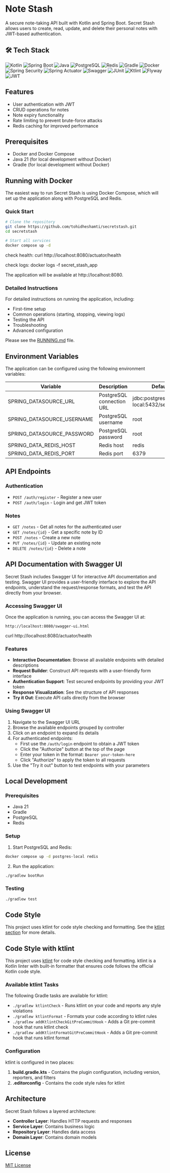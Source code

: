 # Note Stash

A secure note-taking API built with Kotlin and Spring Boot. Secret Stash allows users to create, read, update, and delete their personal notes with JWT-based authentication.

## 🛠 Tech Stack
![Kotlin](https://img.shields.io/badge/Kotlin-1.9.25-blueviolet?logo=kotlin)
![Spring Boot](https://img.shields.io/badge/Spring%20Boot-3.5.3-brightgreen?logo=springboot)
![Java](https://img.shields.io/badge/Java-21-orange?logo=java)
![PostgreSQL](https://img.shields.io/badge/PostgreSQL-42.7.3-blue?logo=postgresql)
![Redis](https://img.shields.io/badge/Redis-7-red?logo=redis)
![Gradle](https://img.shields.io/badge/Gradle-Build%20Tool-02303A?logo=gradle)
![Docker](https://img.shields.io/badge/Docker-Containerized-2496ED?logo=docker)
![Spring Security](https://img.shields.io/badge/Spring%20Security-6.5.1-brightgreen?logo=springsecurity)
![Spring Actuator](https://img.shields.io/badge/Spring%20Actuator-Monitoring-brightgreen?logo=spring)
![Swagger](https://img.shields.io/badge/Swagger-API%20Docs-%23ClojureGreen?logo=swagger)
![JUnit](https://img.shields.io/badge/JUnit-5-important?logo=java)
![Ktlint](https://img.shields.io/badge/Ktlint-1.7.1-blueviolet?logo=kotlin)
![Flyway](https://img.shields.io/badge/Flyway-DB%20Migration-orange?logo=flyway)
![JWT](https://img.shields.io/badge/JWT-0.11.5-blue?logo=jsonwebtokens)

## Features

- User authentication with JWT
- CRUD operations for notes
- Note expiry functionality
- Rate limiting to prevent brute-force attacks
- Redis caching for improved performance

## Prerequisites

- Docker and Docker Compose
- Java 21 (for local development without Docker)
- Gradle (for local development without Docker)

## Running with Docker

The easiest way to run Secret Stash is using Docker Compose, which will set up the application along with PostgreSQL and Redis.

### Quick Start

```bash
# Clone the repository
git clone https://github.com/tohidheshamti/secretstash.git
cd secretstash

# Start all services
docker compose up -d
```

check health:
curl http://localhost:8080/actuator/health

check logs: 
docker logs -f secret_stash_app


The application will be available at http://localhost:8080.

### Detailed Instructions

For detailed instructions on running the application, including:
- First-time setup
- Common operations (starting, stopping, viewing logs)
- Testing the API
- Troubleshooting
- Advanced configuration

Please see the [RUNNING.md](RUNNING.md) file.

## Environment Variables

The application can be configured using the following environment variables:

| Variable | Description | Default Value |
|----------|-------------|---------------|
| SPRING_DATASOURCE_URL | PostgreSQL connection URL | jdbc:postgresql://postgres-local:5432/secret_stash_local |
| SPRING_DATASOURCE_USERNAME | PostgreSQL username | root |
| SPRING_DATASOURCE_PASSWORD | PostgreSQL password | root |
| SPRING_DATA_REDIS_HOST | Redis host | redis |
| SPRING_DATA_REDIS_PORT | Redis port | 6379 |

## API Endpoints

### Authentication

- `POST /auth/register` - Register a new user
- `POST /auth/login` - Login and get JWT token

### Notes

- `GET /notes` - Get all notes for the authenticated user
- `GET /notes/{id}` - Get a specific note by ID
- `POST /notes` - Create a new note
- `PUT /notes/{id}` - Update an existing note
- `DELETE /notes/{id}` - Delete a note

## API Documentation with Swagger UI

Secret Stash includes Swagger UI for interactive API documentation and testing. Swagger UI provides a user-friendly interface to explore the API endpoints, understand the request/response formats, and test the API directly from your browser.

### Accessing Swagger UI

Once the application is running, you can access the Swagger UI at:

```
http://localhost:8080/swagger-ui.html
```

curl http://localhost:8080/actuator/health

### Features

- **Interactive Documentation**: Browse all available endpoints with detailed descriptions
- **Request Builder**: Construct API requests with a user-friendly form interface
- **Authentication Support**: Test secured endpoints by providing your JWT token
- **Response Visualization**: See the structure of API responses
- **Try it Out**: Execute API calls directly from the browser

### Using Swagger UI

1. Navigate to the Swagger UI URL
2. Browse the available endpoints grouped by controller
3. Click on an endpoint to expand its details
4. For authenticated endpoints:
   - First use the `/auth/login` endpoint to obtain a JWT token
   - Click the "Authorize" button at the top of the page
   - Enter your token in the format: `Bearer your-token-here`
   - Click "Authorize" to apply the token to all requests
5. Use the "Try it out" button to test endpoints with your parameters

## Local Development

### Prerequisites

- Java 21
- Gradle
- PostgreSQL
- Redis

### Setup

1. Start PostgreSQL and Redis:
```bash
docker compose up -d postgres-local redis
```

2. Run the application:
```bash
./gradlew bootRun
```

### Testing

```bash
./gradlew test
```

## Code Style

This project uses ktlint for code style checking and formatting. See the [ktlint section](#code-style-with-ktlint) for more details.

## Code Style with ktlint

This project uses [ktlint](https://github.com/pinterest/ktlint) for code style checking and formatting. ktlint is a Kotlin linter with built-in formatter that ensures code follows the official Kotlin code style.

### Available ktlint Tasks

The following Gradle tasks are available for ktlint:

- `./gradlew ktlintCheck` - Runs ktlint on your code and reports any style violations
- `./gradlew ktlintFormat` - Formats your code according to ktlint rules
- `./gradlew addKtlintCheckGitPreCommitHook` - Adds a Git pre-commit hook that runs ktlint check
- `./gradlew addKtlintFormatGitPreCommitHook` - Adds a Git pre-commit hook that runs ktlint format

### Configuration

ktlint is configured in two places:

1. **build.gradle.kts** - Contains the plugin configuration, including version, reporters, and filters
2. **.editorconfig** - Contains the code style rules for ktlint

## Architecture

Secret Stash follows a layered architecture:

- **Controller Layer**: Handles HTTP requests and responses
- **Service Layer**: Contains business logic
- **Repository Layer**: Handles data access
- **Domain Layer**: Contains domain models

## License

[MIT License](LICENSE)
